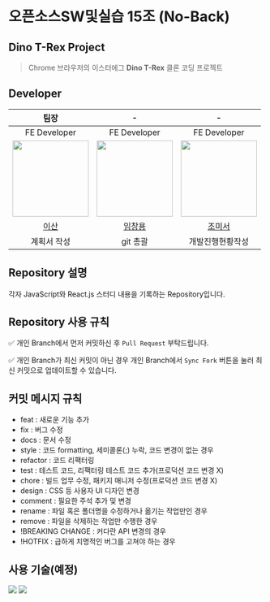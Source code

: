 # 오픈소스SW및실습 15조 (No-Back)

## Dino T-Rex Project

> Chrome 브라우저의 이스터에그 **Dino T-Rex** 클론 코딩 프로젝트

## Developer

|                                 팀장                                  |                                  -                                   |                                   -                                   |
| :-------------------------------------------------------------------: | :------------------------------------------------------------------: | :-------------------------------------------------------------------: |
|                             FE Developer                              |                             FE Developer                             |                             FE Developer                              |
| <img src="https://github.com/Lee-s-an.png" width="150" height="150"/> | <img src="https://github.com/dlacked.png" width="150" height="150"/> | <img src="https://github.com/choms218.png" width="150" height="150"/> |
|                  [이산](https://github.com/lee-s-an)                  |                 [임창용](https://github.com/dlacked)                 |                 [조미서](https://github.com/choms218)                 |
|                              계획서 작성                              |                               git 총괄                               |                           개발진행현황작성                            |

## Repository 설명

각자 JavaScript와 React.js 스터디 내용을 기록하는 Repository입니다.

## Repository 사용 규칙

✅ 개인 Branch에서 먼저 커밋하신 후 `Pull Request` 부탁드립니다.

✅ 개인 Branch가 최신 커밋이 아닌 경우 개인 Branch에서 `Sync Fork` 버튼을 눌러 최신 커밋으로 업데이트할 수 있습니다.

## 커밋 메시지 규칙

- feat : 새로운 기능 추가
- fix : 버그 수정
- docs : 문서 수정
- style : 코드 formatting, 세미콜론(;) 누락, 코드 변경이 없는 경우
- refactor : 코드 리팩터링
- test : 테스트 코드, 리팩터링 테스트 코드 추가(프로덕션 코드 변경 X)
- chore : 빌드 업무 수정, 패키지 매니저 수정(프로덕션 코드 변경 X)
- design : CSS 등 사용자 UI 디자인 변경
- comment : 필요한 주석 추가 및 변경
- rename : 파일 혹은 폴더명을 수정하거나 옮기는 작업만인 경우
- remove : 파일을 삭제하는 작업만 수행한 경우
- !BREAKING CHANGE : 커다란 API 변경의 경우
- !HOTFIX : 급하게 치명적인 버그를 고쳐야 하는 경우

## 사용 기술(예정)

<img src="https://img.shields.io/badge/React.js-61DAFB?style=for-the-badge&logo=React&logoColor=white"></a>
<img src="https://img.shields.io/badge/JavaScript-F7DF1E?style=for-the-badge&logo=JavaScript&logoColor=black">
